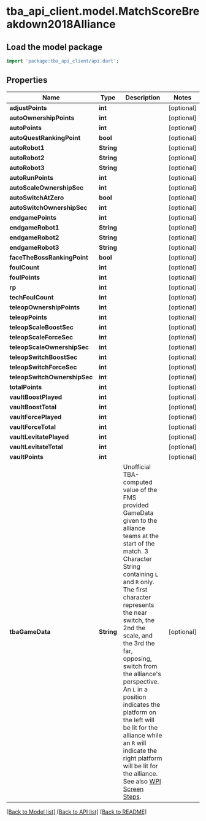 # tba_api_client.model.MatchScoreBreakdown2018Alliance

## Load the model package
```dart
import 'package:tba_api_client/api.dart';
```

## Properties
Name | Type | Description | Notes
------------ | ------------- | ------------- | -------------
**adjustPoints** | **int** |  | [optional] 
**autoOwnershipPoints** | **int** |  | [optional] 
**autoPoints** | **int** |  | [optional] 
**autoQuestRankingPoint** | **bool** |  | [optional] 
**autoRobot1** | **String** |  | [optional] 
**autoRobot2** | **String** |  | [optional] 
**autoRobot3** | **String** |  | [optional] 
**autoRunPoints** | **int** |  | [optional] 
**autoScaleOwnershipSec** | **int** |  | [optional] 
**autoSwitchAtZero** | **bool** |  | [optional] 
**autoSwitchOwnershipSec** | **int** |  | [optional] 
**endgamePoints** | **int** |  | [optional] 
**endgameRobot1** | **String** |  | [optional] 
**endgameRobot2** | **String** |  | [optional] 
**endgameRobot3** | **String** |  | [optional] 
**faceTheBossRankingPoint** | **bool** |  | [optional] 
**foulCount** | **int** |  | [optional] 
**foulPoints** | **int** |  | [optional] 
**rp** | **int** |  | [optional] 
**techFoulCount** | **int** |  | [optional] 
**teleopOwnershipPoints** | **int** |  | [optional] 
**teleopPoints** | **int** |  | [optional] 
**teleopScaleBoostSec** | **int** |  | [optional] 
**teleopScaleForceSec** | **int** |  | [optional] 
**teleopScaleOwnershipSec** | **int** |  | [optional] 
**teleopSwitchBoostSec** | **int** |  | [optional] 
**teleopSwitchForceSec** | **int** |  | [optional] 
**teleopSwitchOwnershipSec** | **int** |  | [optional] 
**totalPoints** | **int** |  | [optional] 
**vaultBoostPlayed** | **int** |  | [optional] 
**vaultBoostTotal** | **int** |  | [optional] 
**vaultForcePlayed** | **int** |  | [optional] 
**vaultForceTotal** | **int** |  | [optional] 
**vaultLevitatePlayed** | **int** |  | [optional] 
**vaultLevitateTotal** | **int** |  | [optional] 
**vaultPoints** | **int** |  | [optional] 
**tbaGameData** | **String** | Unofficial TBA-computed value of the FMS provided GameData given to the alliance teams at the start of the match. 3 Character String containing `L` and `R` only. The first character represents the near switch, the 2nd the scale, and the 3rd the far, opposing, switch from the alliance's perspective. An `L` in a position indicates the platform on the left will be lit for the alliance while an `R` will indicate the right platform will be lit for the alliance. See also [WPI Screen Steps](https://wpilib.screenstepslive.com/s/currentCS/m/getting_started/l/826278-2018-game-data-details). | [optional] 

[[Back to Model list]](../README.md#documentation-for-models) [[Back to API list]](../README.md#documentation-for-api-endpoints) [[Back to README]](../README.md)


